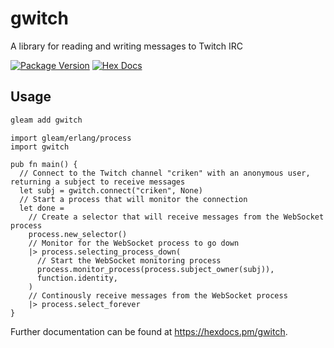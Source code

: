 # gwitch

A library for reading and writing messages to Twitch IRC

[![Package Version](https://img.shields.io/hexpm/v/gwitch)](https://hex.pm/packages/gwitch)
[![Hex Docs](https://img.shields.io/badge/hex-docs-ffaff3)](https://hexdocs.pm/gwitch/)

## Usage
```sh
gleam add gwitch
```
```gleam
import gleam/erlang/process
import gwitch

pub fn main() {
  // Connect to the Twitch channel "criken" with an anonymous user, returning a subject to receive messages
  let subj = gwitch.connect("criken", None)
  // Start a process that will monitor the connection
  let done =
    // Create a selector that will receive messages from the WebSocket process
    process.new_selector()
    // Monitor for the WebSocket process to go down
    |> process.selecting_process_down(
      // Start the WebSocket monitoring process
      process.monitor_process(process.subject_owner(subj)),
      function.identity,
    )
    // Continously receive messages from the WebSocket process
    |> process.select_forever
}
```

Further documentation can be found at <https://hexdocs.pm/gwitch>.
